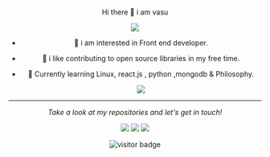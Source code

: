 ###
  

<div id="header" align="center">
   Hi there 👋 i am vasu
  
  ![](https://media.giphy.com/media/HwBlFQZFcAoUcPHZdX/giphy.gif) 
  



* 🧐 i am interested in Front end developer.
* 💼 i like contributing to open source libraries in my free time.
* 🌱   Currently learning Linux, react.js , python ,mongodb & Philosophy.
  
  
  
  
  
  ![](https://media.giphy.com/media/CODteyJZwSNEZI0pYO/giphy.gif)
</div>


<hr>
<p align="center">
  <i>Take a look at my repositories and let's get in touch!</i>

<p align="center">
<a href= "https://github.com/kvvasu"><img src="https://img.icons8.com/material-outlined/27/000000/ball-point-pen.png"/></a>
<a href= "https://www.linkedin.com/in/kv-vasu-yadav"><img src="https://img.icons8.com/material-outlined/30/000000/linkedin.png"/></a>
<a href= "https://twitter.com/graymatterre><img src="https://img.icons8.com/material-outlined/30/000000/twitter.png"/></a>
<a href= "https://projectk"><img src="https://img.icons8.com/material-outlined/27/000000/geography.png"/></a>
</p>

<p  align="center">
<!--<img src="https://visitor-badge.glitch.me/badge?page_id=kvvasu.kvvasut" alt="visitor badge"/>-->
<img src="https://visitor-badge.laobi.icu/badge?page_id=kvvasu.kvvasu" alt="visitor badge"/>       
</p>

</p>

<!--
**kvvasu/kvvasu** is a ✨ _special_ ✨ repository because its `README.md` (this file) appears on your GitHub profile.

Here are some ideas to get you started:

- 🔭 I’m currently working on ...
- 🌱 I’m currently learning ...
- 👯 I’m looking to collaborate on ...
- 🤔 I’m looking for help with ...
- 💬 Ask me about ...
- 📫 How to reach me: ...
- 😄 Pronouns: ...
- ⚡ Fun fact: ...
-->
